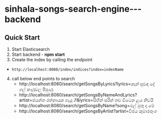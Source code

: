 # sinhala-songs-search-engine---backend

## Quick Start

1. Start Elasticsearch
2. Start backend - **npm start**
3. Create the index by calling the endpoint 
*     http://localhost:8080/index/indices?index=indexName
4. call below end points to search
    * http://localhost:8080/search/getSongsByLyrics?lyrics=කැන් සුවඳ දේ ගල් කණුවල පිපුණු
    * http://localhost:8080/search/getSongsByNameAndLyrics?artist=ජයන්ත රත්නායක ගැයූ ගී&lyrics=සිහින් සරින් තව විටෙන ළය නිවයි
    * http://localhost:8080/search/getSongsByName?song=මල් මුතු දා මේ
    * http://localhost:8080/search/getSongsByArtist?artist=විජය කුමාරතුංග

